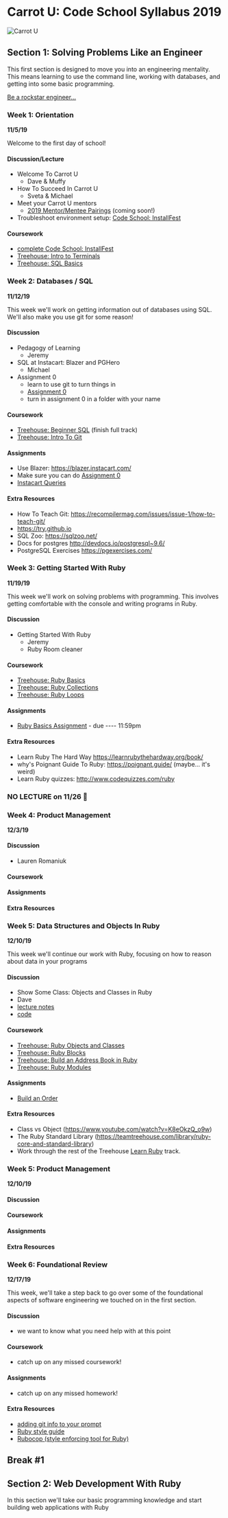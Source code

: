 # Carrot U: Code School Syllabus 2019
![Carrot U](./images/code-school-carrot-u.png)

## Section 1: Solving Problems Like an Engineer

This first section is designed to move you into an engineering mentality. This means learning to use the command line, working with databases, and getting into some basic programming.

[Be a rockstar engineer...](http://mountsaintawesome.com/comic.php?id=50)

### Week 1: Orientation 
**11/5/19**

Welcome to the first day of school!

#### Discussion/Lecture
- Welcome To Carrot U
    - Dave & Muffy
- How To Succeed In Carrot U
    - Sveta & Michael
- Meet your Carrot U mentors
    - [2019 Mentor/Mentee Pairings]() (coming soon!)
- Troubleshoot environment setup: [Code School: InstallFest](./install-fest/index.md)

#### Coursework
- [complete Code School: InstallFest](./install-fest/index.md)
- [Treehouse: Intro to Terminals](https://teamtreehouse.com/library/introduction-to-the-terminal)
- [Treehouse: SQL Basics](https://teamtreehouse.com/library/sql-basics)

### Week 2: Databases / SQL
**11/12/19**

This week we'll work on getting information out of databases using SQL. We'll also make you use git for some reason!

#### Discussion
- Pedagogy of Learning
    - Jeremy
- SQL at Instacart: Blazer and PGHero
  - Michael
- Assignment 0
    - learn to use git to turn things in
    - [Assignment 0](./assignments/assignment-0.md)
    - turn in assignment 0 in a folder with your name

#### Coursework
- [Treehouse: Beginner SQL](https://teamtreehouse.com/tracks/beginner-sql) (finish full track)
- [Treehouse: Intro To Git](https://teamtreehouse.com/library/introduction-to-git)

#### Assignments
- Use Blazer: https://blazer.instacart.com/
- Make sure you can do [Assignment 0](./assignments/assignment-0.md)
- [Instacart Queries](./assignments/assignment-1-sql.md)

#### Extra Resources
- How To Teach Git: https://recompilermag.com/issues/issue-1/how-to-teach-git/
- https://try.github.io
- SQL Zoo: https://sqlzoo.net/
- Docs for postgres http://devdocs.io/postgresql~9.6/
- PostgreSQL Exercises https://pgexercises.com/

### Week 3: Getting Started With Ruby
**11/19/19**

This week we'll work on solving problems with programming. This involves getting comfortable with the console and writing programs in Ruby.

#### Discussion
- Getting Started With Ruby
  - Jeremy
  - Ruby Room cleaner

#### Coursework
- [Treehouse: Ruby Basics](https://teamtreehouse.com/library/ruby-basics-2)
- [Treehouse: Ruby Collections](https://teamtreehouse.com/library/ruby-collections)
- [Treehouse: Ruby Loops](https://teamtreehouse.com/library/ruby-loops)

#### Assignments
- [Ruby Basics Assignment]() - due ---- 11:59pm

#### Extra Resources
- Learn Ruby The Hard Way https://learnrubythehardway.org/book/
- why's Poignant Guide To Ruby: https://poignant.guide/ (maybe... it's weird)
- Learn Ruby quizzes: http://www.codequizzes.com/ruby

### NO LECTURE on 11/26 🦃

### Week 4: Product Management
**12/3/19**

#### Discussion
- Lauren Romaniuk
#### Coursework
#### Assignments
#### Extra Resources

### Week 5: Data Structures and Objects In Ruby
**12/10/19**

This week we'll continue our work with Ruby, focusing on how to reason about data in your programs

#### Discussion
- Show Some Class: Objects and Classes in Ruby
- Dave
- [lecture notes](./lectures/data-structures-ruby/show-some-class-lecture.md)
- [code](./lectures/data-structures-ruby/show-some-class-code.rb)

#### Coursework
- [Treehouse: Ruby Objects and Classes](https://teamtreehouse.com/library/ruby-objects-and-classes)
- [Treehouse: Ruby Blocks](https://teamtreehouse.com/library/ruby-blocks)
- [Treehouse: Build an Address Book in Ruby](https://teamtreehouse.com/library/build-an-address-book-in-ruby)
- [Treehouse: Ruby Modules](https://teamtreehouse.com/library/ruby-modules)

#### Assignments
- [Build an Order]()

#### Extra Resources

* Class vs Object (https://www.youtube.com/watch?v=K8eOkzQ_o9w)
* The Ruby Standard Library (https://teamtreehouse.com/library/ruby-core-and-standard-library)
* Work through the rest of the Treehouse [Learn Ruby](https://teamtreehouse.com/tracks/learn-ruby) track.

### Week 5: Product Management
**12/10/19**

#### Discussion
#### Coursework
#### Assignments
#### Extra Resources

### Week 6: Foundational Review
**12/17/19**

This week, we'll take a step back to go over some of the foundational aspects of software engineering we touched on in the first section.

#### Discussion
- we want to know what you need help with at this point

#### Coursework
- catch up on any missed coursework!

#### Assignments
- catch up on any missed homework!

#### Extra Resources
- [adding git info to your prompt](https://coderwall.com/p/fasnya/add-git-branch-name-to-bash-prompt)
- [Ruby style guide](https://github.com/airbnb/ruby)
- [Rubocop (style enforcing tool for Ruby)](https://github.com/rubocop-hq/rubocop)

## Break #1 

## Section 2: Web Development With Ruby

In this section we'll take our basic programming knowledge and start building web applications with Ruby

<!-- 
    ### Week of 7/9 Foundational Review

    This week, we'll take a step back to go over some of the foundational aspects of software engineering we touched on in the first section.

    #### Discussion
    - [Practical Workshop](https://github.com/carrot-u/carrot-u-docs/blob/master/docs/practical/practical1.md)
    - Muffy & Nicolas
    - Go over git and some fundamental coding practices.
    - Answer questions about anything

    #### Coursework
    * catch up on any missed coursework!

    #### Assignments
    - catch up on any missed homework!

    #### Extra Resources
    - [adding git info to your prompt](https://coderwall.com/p/fasnya/add-git-branch-name-to-bash-prompt)
    - [Ruby style guide](https://github.com/airbnb/ruby)
    - [Rubocop (style enforcing tool for Ruby)](https://github.com/rubocop-hq/rubocop)

    ### Week of 7/16 How To Build A Website

    This week we'll bring together HTML and CSS to build a website.

    #### Discussion
    - [How The Web Works](https://github.com/carrot-u/carrot-u-docs/blob/master/docs/theory-and-practice/how_the_web_works.md)
    - Muffy
    - Talk about HTTP, what happens when you visit a website, etc.

    #### Coursework
    * [Treehouse: How To Make A Website](https://teamtreehouse.com/library/how-to-make-a-website)
    * [Treehouse: How The Web Works](https://teamtreehouse.com/library/how-the-web-works)
    * [Treehouse: Bootstrap 4 Basics](https://teamtreehouse.com/library/bootstrap-4-basics-2)

    #### Assignments
    - [Build a Website](https://github.com/carrot-u/assignments/tree/master/week7)

    #### Extra Resources
    - https://pages.github.com/
    - What happens when you type "google.com" into your browser? (https://github.com/alex/what-happens-when)

    ### Week of 7/23 How To Build A Web App

    This week we'll take what we've learned about building web sites and making them look better and do more. We'll also develop a more fundamental understanding of how the web works.

    #### Discussion
    - [Live Build A Web App With Sinatra](https://github.com/carrot-u/carrot-u-docs/blob/master/docs/sinatra/notes.md)
    - Dave

    #### Coursework
    * [Treehouse: Building Web Apps With Sinatra](https://teamtreehouse.com/library/building-web-apps-with-sinatra)
    * [Treehouse: Bootstrap 4](https://teamtreehouse.com/library/bootstrap-4-basics)

    #### Assignments
    - [Build a Blog](https://github.com/carrot-u/carrot-u-docs/blob/master/exercises/sinatra/blog-assignment.md) - due 7/29 11:59pm

    #### Extra Resources
    - Sinatra: http://sinatrarb.com/
    - Sequel: https://github.com/jeremyevans/sequel
    - Sqlite: https://www.sqlite.org/index.html

    ### Week of 7/30 Getting Started With Rails

    This week we'll dive into Ruby on Rails and build our first Rails application.

    #### Discussion
    - Let's Build A Rails App Together
    - James
    - everybody will build their first Rails app together
    - [slides](https://docs.google.com/presentation/d/1yLj8ZhwtuFS2HIn7OT5KfqvvWTIDdaT3ltSPTlmmUwc/edit)

    #### Coursework
    * [Treehouse: Ruby on Rails 5 Basics](https://teamtreehouse.com/library/ruby-on-rails-5-basics)
    * [Treehouse: Rails Routes and Resources](https://teamtreehouse.com/library/rails-routes-and-resources)

    #### Assignments
    - [Instacart Lite](https://github.com/carrot-u/assignments/blob/master/week9/instacart-lite.md) - due 8/5 11:59pm

    #### Extra Resources
    - https://rubyonrails.org/
    - http://guides.rubyonrails.org/ (this is REALLY helpful!)
    - https://www.railstutorial.org/book


    ### Week of 8/6 Working With Rails

    This week we'll take a deeper dive into some core pieces of Rails functionality.

    #### Discussion
    - ActiveRecord
    - Dave and Viktor
    - How ActiveRecord is used to make your code interact with a database
    - Finish up last week's content

    #### Coursework
    * [Treehouse: Active Record](https://teamtreehouse.com/library/active-record-associations-in-rails)
    * ERB  
    - (https://teamtreehouse.com/library/practice-sinatra-basics/practice-erb-templates/erb-templates)
    - review "ERB Templates" from (https://teamtreehouse.com/library/building-web-apps-with-sinatra)

    #### Assignments
    - [Question and Answer Site](https://github.com/carrot-u/carrot-u-docs/blob/master/exercises/ruby-and-rails/question-answer.md) - due 8/12 11:59pm

    #### Extra Resources
    - Rails Validator docs: https://guides.rubyonrails.org/active_record_validations.html
    - The original "Rails blog" video: https://www.youtube.com/watch?v=Gzj723LkRJY
    - HAML (an alternative to ERB): http://haml.info/

    ### Week of 8/13 Expanding Your Rails App

    This week we'll look at how to make use of external code libraries to add functionality to your applications.

    #### Discussion
    - Testing and Rspec
    - deeper understanding of testing via Rspec
    - Jeremy
    - example app: https://github.com/carrot-u/carrot-u-docs/tree/master/docs/rspec/rspec_instacart

    #### Coursework
    * [Treehouse: Ruby Gems](https://teamtreehouse.com/library/ruby-gems)
    * [YouTube video on Rspec](https://www.youtube.com/watch?v=Dj19O9kLK6w)
    * [Treehouse: Troubleshooting Rails Applications](https://teamtreehouse.com/library/troubleshooting-a-rails-application)

    #### Assignments
    - [Write Your Own Specs](https://github.com/carrot-u/carrot-u-docs/tree/master/docs/rspec/rspec_instacart#weekly-assignment)

    #### Extra Resources
    - http://rspec.info/
    - https://rubygems.org/
    - https://github.com/hothero/awesome-rails-gem (useful gems for Rails work)
    - https://httpstatuses.com/

    ### Week Of 8/20 Rails In The Real World

    Rails is used as the the foundation for many large websites, including Instacart.

    #### Discussion
    - Debugging and Inspecting Your Application / Review of What We Can Do With Rails
    - Viktor and Dave
    - Pry / Postman / Chrome Developer Tools 
    - Look back at what we know how to do with Rails
        - [Rails Review notes](https://github.com/carrot-u/carrot-u-docs/tree/master/docs/rails-review/rails_review.md)

    #### Coursework
    - [Treehouse: Practice Rails Basics](https://teamtreehouse.com/library/practice-ruby-on-rails-basics)
    - [Treehouse: Static Pages In Rails](https://teamtreehouse.com/library/creating-static-pages-in-rails)
    - [Treehouse: Rails Application Walkthrough](https://teamtreehouse.com/library/rails-application-walkthrough)
    - [Treehouse: Deploying Rails With Capistrano](https://teamtreehouse.com/library/deployment-with-capistrano)

    #### Assignments
    - Deploy your Rails app to Heroku

    #### Extra Resources
    - http://docs.railsbridge.org/installfest/deploy_a_rails_app
    - https://github.com/pry/pry
    - [Postman Chrome plugin](https://chrome.google.com/webstore/detail/postman/fhbjgbiflinjbdggehcddcbncdddomop)


    ## Break #2 (Week of 8/27 & Week of 9/3)
    - [Summer Vacation, woo!](http://mountsaintawesome.com/comic.php?id=104)
    - **Note, 2 week break here**
    - use the time to catch up on things you may have fallen behind in
    - we will still hold office hours
    - lecture times will be used for group Q&A

    ## Section 3: Frontend Development

    In this section we'll diver deeper into the major frontend technologies: HTML, CSS, and JavaScript. We'll also start to work with React, the front-end framework we use here at Instacart.

    ### Week of 9/10 HTML/CSS/Javascript

    #### Discussion
    - Overview of HTML and CSS
    - [HTML/CSS Crash Course](https://github.com/carrot-u/carrot-u-docs/blob/master/docs/html-css/html-css-crash-course.md)
    - Will

    #### Coursework
    * [Treehouse: Beginning HTML and CSS](https://teamtreehouse.com/library/introduction-to-html-and-css)
    * [Quick read on CSS](https://blog.logrocket.com/how-css-works-understanding-the-cascade-d181cd89a4d8)
    * [Treehouse: Responsive design](https://teamtreehouse.com/library/responsive-layouts)
    * [Treehouse: Flexbox](https://teamtreehouse.com/library/css-flexbox-layout)

    #### Assignments
    - PNG to website

    #### Extra Resources
    * Advanced CSS selectors (https://teamtreehouse.com/library/css-selectors)
    * Accessibility (https://teamtreehouse.com/library/accessibility)

    ### Week of 9/17 Javascript the Language and the DOM

    #### Discussion
    - DOM manipulation and API calls
    - James J

    #### Coursework
    * [Treehouse: JavaScript Basics](https://teamtreehouse.com/library/javascript-basics)
    * [Treehouse: JavaScript Loops, Arrays, and Objects](https://teamtreehouse.com/library/javascript-loops-arrays-and-objects)
    * [Treehouse: JavaScript and the DOM](https://teamtreehouse.com/library/javascript-and-the-dom-2)
    * [Treehouse: AJAX](https://teamtreehouse.com/library/ajax-basics)

    #### Assignments
    - Ajax practice
    - [JS Practice](https://github.com/carrot-u/carrot-u-docs/tree/master/exercises/section-3-frontend/javascript-practice)

    #### Extra Resources
    - https://egghead.io/ (JS tool and framework lessons)

    ### Week of 9/24 React

    #### Discussion
    - Intro to React
    - Logan
    - https://github.com/carrot-u/assignments/blob/master/week14/intro_to_react.md

    #### Coursework
    * [“easy” react with next.js and now](https://nextjs.org/static/videos/hnpwa-next-v2.mp4)
    * [Treehouse: Learn React](https://teamtreehouse.com/tracks/learn-react)

    #### Assignments
    - Stateless website using react (same website as in week 1 of FE)
    - start thinking about Group Projects

    #### Extra Resources

    ### Week of 10/1 More React

    #### Discussion
    - Pure JS vs React
    - Will
    - https://github.com/wfro/typeahead-extravaganza

    #### Coursework
    * [Treehouse: Learn React](https://teamtreehouse.com/tracks/learn-react)

    #### Assignments
    - React version of [typeahead](https://github.com/wfro/typeahead-extravaganza)

    #### Extra Resources

    ### Week of 10/8 JavaScript/React Review

    #### Discussion
    - JavaScript Fundamentals
    - review JavaScript fundamentals
    - take questions about React
    - ???

    #### Coursework
    * Finish JavaScript Treehouse Sessions if you haven't yet!
    * [Treehouse: JavaScript Basics](https://teamtreehouse.com/library/javascript-basics)
    * [Treehouse: JavaScript Loops, Arrays, and Objects](https://teamtreehouse.com/library/javascript-loops-arrays-and-objects)
    * [Treehouse: JavaScript and the DOM](https://teamtreehouse.com/library/javascript-and-the-dom-2)


    #### Assignments
    * TBD

    #### Extra Resources

    ## Break #3 (Week of 10/15)
    - [XOR](http://mountsaintawesome.com/comic.php?id=57)

    ## Section 4: Theory and Practice

    In this section we'll dive deeper into useful computer science theory and also explore some of the practical skills involved with shipping production code. During this section you will devote most of your time to building group projects, in groups of 3-4. Discussions will cover a range of topics in computer science and getting code into production.

    ### Week of 10/22 Practice: Working With Product

    #### Discussion
    - PMs and the Product Spec
    - Andreea

    #### Coursework
    - Group Project!

    #### Assignments
    - Group Project: Build a spec for your project
    - start working on your group projects

    #### Extra Resources

    ### Week of 10/29 Practice: Database Design

    #### Discussion
    - Database Design
    - Edmund

    #### Coursework
    - Database Design (work through coursework and project): https://www.khanacademy.org/computing/computer-programming/sql#sql-basics


    #### Assignments
    - Work on your Group Project!
    - Group Project: Design your data models for your project. Think about how they relate to each other. Build and run your migrations.

    #### Extra Resources

    ### Week of 11/5 Practice: Code Reviews

    #### Discussion
    - Code Review
    - Jeremy

    #### Coursework

    #### Assignments
    - Work on your Group Project!
    - Do AT LEAST one code review for someone else on your team.

    #### Extra Resources

    ### Week of 11/12 Theory: Data Structures and Algorithms

    #### Discussion
    - Algorthms and Data Structures
    - Edmund

    #### Coursework
    - What Is An Algorithm https://www.khanacademy.org/computing/computer-science/algorithms/intro-to-algorithms/v/what-are-algorithms
    - Asymptotic Notation https://www.khanacademy.org/computing/computer-science/algorithms/asymptotic-notation/a/asymptotic-notation
    - Binary Search https://www.khanacademy.org/computing/computer-science/algorithms/binary-search/a/binary-search
    - Quick Sort https://www.khanacademy.org/computing/computer-science/algorithms/quick-sort/a/overview-of-quicksort

    #### Assignments
    - Work on your Group Project!
    - look for places where you could make better use of available data structures

    #### Extra Resources
    - Big O Cheatsheet: http://bigocheatsheet.com/

    ### Week of 11/19 Practice: Deploymnets

    #### Discussion
    - Deploying Code At Instacart
    - Dave
    - go over concept of deploymnet/ENV vars
    - talk about CD at Instacart
    - work through Railsbridge deployment tutorial together

    #### Coursework
    - Railsbridge deployment instructions: http://docs.railsbridge.org/installfest/deploy_a_rails_app

    #### Assignments
    - Work on your Group Project!
    - Group Project: Deploy your project to Heroku
    - Group Project: make sure everybody on your team can deploy your app

    #### Extra Resources
    - S3 https://aws.amazon.com/s3/

    ### Week of 11/26 Pracice: Security

    #### Discussion
    - Web Application Security Overview
    - Ankit Agrawal and Shashank Mirji (from the Security Team)

    #### Assignments
    - Work on your Group Project!

    ### Week of 12/3 Check In on Group Projects

    #### Assignments
    - Work on your Group Project!

    ### Week of 12/10 Open Topics

    #### Assignments
    - Work on your Group Project!

    ### Week of 12/17 Prepare For Software Engineering Interviews

    #### Discussion
    - Engineering Interview
    - Dave
    - https://docs.google.com/presentation/d/1y3jfLAeQa0BtssB9CdzrRjuxNSPKTBu4A7FzqK3dm04/edit?usp=sharing

    #### Assignments
    - Work on your Group Project!

    #### Extra Resources
    - http://www.crackingthecodinginterview.com/
    - https://www.hackerrank.com/
    - https://blog.codinghorror.com/why-cant-programmers-program/ (Why Coders Can't Code / Fizzbuzz)
    - http://www.thagomizer.com/blog/2017/06/18/there-is-no-perfect-interview.html
    - https://steve-yegge.blogspot.com/2008/03/get-that-job-at-google.html

    ### 1/3 Present Projects At Hacker Lunch -->
